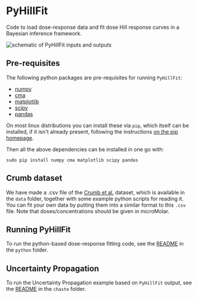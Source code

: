 # PyHillFit
Code to load dose-response data and fit dose Hill response curves in a Bayesian inference framework.

![schematic of PyHillFit inputs and outputs](https://github.com/mirams/PyHillFit/blob/master/schematic.png)

## Pre-requisites

The following python packages are pre-requisites for running `PyHillFit`:
 * [numpy](http://www.numpy.org/)
 * [cma](https://www.lri.fr/~hansen/cmaes_inmatlab.html#python)
 * [matplotlib](http://matplotlib.org/)
 * [scipy](https://www.scipy.org/)
 * [pandas](http://pandas.pydata.org/)
 
On most linux distributions you can install these via `pip`, which itself can be installed, if it isn't already present, following the instructions [on the pip homepage](https://pip.pypa.io/en/latest/installing/).

Then all the above dependencies can be installed in one go with:
```
sudo pip install numpy cma matplotlib scipy pandas
```

## Crumb dataset

We have made a .csv file of the [Crumb et al.](http://dx.doi.org/10.1016/j.vascn.2016.03.009) dataset, which is available in the `data` folder, together with some example python scripts for reading it. You can fit your own data by putting them into a similar format to this `.csv` file. Note that doses/concentrations should be given in microMolar.

## Running PyHillFit

To run the python-based dose-response fitting code, see the [README](python/README.md) in the `python` folder.

## Uncertainty Propagation

To run the Uncertainty Propagation example based on `PyHillFit` output, see the [README](chaste/README.md) in the `chaste` folder.
